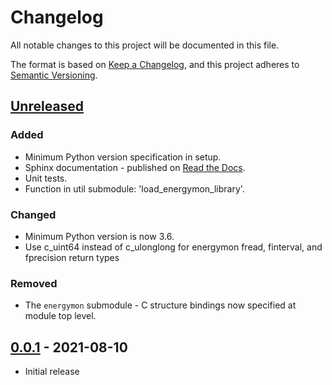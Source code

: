 # Changelog
All notable changes to this project will be documented in this file.

The format is based on [Keep a Changelog](https://keepachangelog.com/en/1.0.0/),
and this project adheres to [Semantic Versioning](https://semver.org/spec/v2.0.0.html).

## [Unreleased]

### Added
- Minimum Python version specification in setup.
- Sphinx documentation - published on [Read the Docs](https://energymon-py.readthedocs.io/).
- Unit tests.
- Function in util submodule: 'load_energymon_library'.

### Changed
- Minimum Python version is now 3.6.
- Use c_uint64 instead of c_ulonglong for energymon fread, finterval, and fprecision return types

### Removed
- The `energymon` submodule - C structure bindings now specified at module top level.


## [0.0.1] - 2021-08-10

- Initial release

[Unreleased]: https://github.com/energymon/energymon-py/compare/v0.0.1...HEAD
[0.0.1]: https://github.com/energymon/energymon-py/releases/tag/v0.0.1
